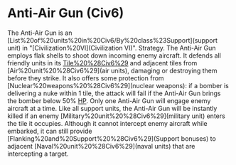 # Anti-Air Gun (Civ6)

The Anti-Air Gun is an [List%20of%20units%20in%20Civ6/By%20class%23Support](support unit) in "[Civilization%20VI](Civilization VI)".
Strategy.
The Anti-Air Gun employs flak shells to shoot down incoming enemy aircraft. It defends all friendly units in its [Tile%20%28Civ6%29](tile) and adjacent tiles from [Air%20unit%20%28Civ6%29](air units), damaging or destroying them before they strike. It also offers some protection from [Nuclear%20weapons%20%28Civ6%29](nuclear weapons): if a bomber is delivering a nuke within 1 tile, the attack will fail if the Anti-Air Gun brings the bomber below 50% [HP](HP).
Only one Anti-Air Gun will engage enemy aircraft at a time.
Like all support units, the Anti-Air Gun will be instantly killed if an enemy [Military%20unit%20%28Civ6%29](military unit) enters the tile it occupies. Although it cannot intercept enemy aircraft while embarked, it can still provide [Flanking%20and%20Support%20%28Civ6%29](Support bonuses) to adjacent [Naval%20unit%20%28Civ6%29](naval units) that are intercepting a target.